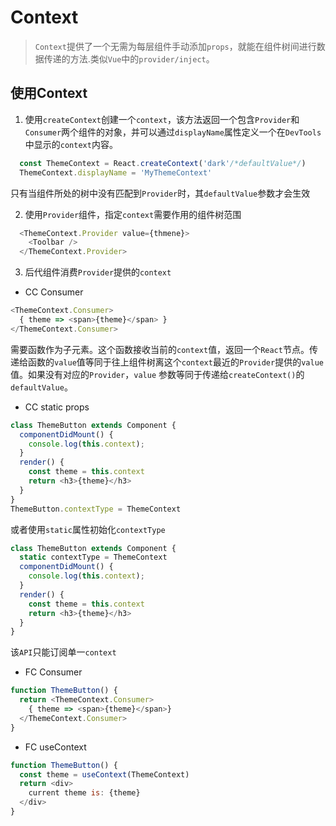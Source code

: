 # Context
> `Context`提供了一个无需为每层组件手动添加`props`，就能在组件树间进行数据传递的方法.类似`Vue`中的`provider/inject`。

## 使用Context
1. 使用`createContext`创建一个`context`，该方法返回一个包含`Provider`和`Consumer`两个组件的对象，并可以通过`displayName`属性定义一个在`DevTools`中显示的`context`内容。
```js
  const ThemeContext = React.createContext('dark'/*defaultValue*/)
  ThemeContext.displayName = 'MyThemeContext'
```
只有当组件所处的树中没有匹配到`Provider`时，其`defaultValue`参数才会生效

2. 使用`Provider`组件，指定`context`需要作用的组件树范围
```js {1}
  <ThemeContext.Provider value={thmene}>
    <Toolbar />
  </ThemeContext.Provider>
```
3. 后代组件消费`Provider`提供的`context`

- CC Consumer
```js {2}
<ThemeContext.Consumer>
  { theme => <span>{theme}</span> }
</ThemeContext.Consumer>
```
需要函数作为子元素。这个函数接收当前的`context`值，返回一个`React`节点。传递给函数的`value`值等同于往上组件树离这个`context`最近的`Provider`提供的`value`值。如果没有对应的`Provider`，`value` 参数等同于传递给`createContext()`的`defaultValue`。

- CC static props
```js {10}
class ThemeButton extends Component {
  componentDidMount() {
    console.log(this.context);
  }
  render() {
    const theme = this.context
    return <h3>{theme}</h3>
  }
}
ThemeButton.contextType = ThemeContext
```
或者使用`static`属性初始化`contextType`
```js {2}
class ThemeButton extends Component {
  static contextType = ThemeContext
  componentDidMount() {
    console.log(this.context);
  }
  render() {
    const theme = this.context
    return <h3>{theme}</h3>
  }
}
```
该`API`只能订阅单一`context`

- FC Consumer
```js
function ThemeButton() {
  return <ThemeContext.Consumer>
    { theme => <span>{theme}</span>}
  </ThemeContext.Consumer>
}
```

- FC useContext
```js {2}
function ThemeButton() {
  const theme = useContext(ThemeContext)
  return <div>
    current theme is: {theme}
  </div>
}
```